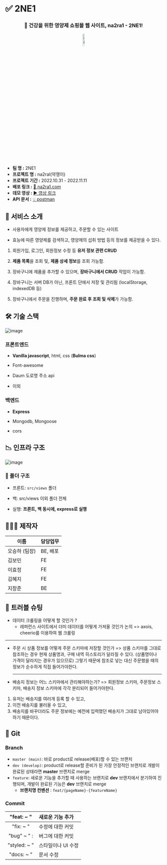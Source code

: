 # ✅ 2NE1

<h3 align="center">💊 건강을 위한 영양제 쇼핑몰 웹 사이트, na2ra1 - 2NE1!</h3>

<div  align="center">
  <img width="10%" alt="image" src="https://user-images.githubusercontent.com/65716445/210801893-634f7713-4d0d-443e-8dad-91b8e3bc7065.png">
</div>
</br>


- **팀 명 :** 2NE1
- **프로젝트 명 :** na2ral(약쟁이)
- **프로젝트 기간 :** 2022.10.31 - 2022.11.11
- **배포 링크 :** [🤝 na2ra1.com](http://43.206.118.245/)
- **데모 영상 :** [▶️ 영상 링크](https://youtu.be/vt3N1dLKh4U)
- **API 문서 :** [💡 postman](https://documenter.getpostman.com/view/16132058/2s8YRnmXTf)

## 📝 서비스 소개


- 사용자에게 영양제 정보를 제공하고, 주문할 수 있는 사이트

- 효능에 따른 영양제를 검색하고, 영양제의 섭취 방법 등의 정보를 제공받을 수 있다.


1. 회원가입, 로그인, 회원정보 수정 등 **유저 정보 관련 CRUD**

2. **제품 목록**을 조회 및, **제품 상세 정보**를 조회 가능함.

3. 장바구니에 제품을 추가할 수 있으며, **장바구니에서 CRUD** 작업이 가능함.

4. 장바구니는 서버 DB가 아닌, 프론트 단에서 저장 및 관리됨 (localStorage, indexedDB 등)

5. 장바구니에서 주문을 진행하며, **주문 완료 후 조회 및 삭제**가 가능함.


  
  
## 🛠 기술 스택

  
![image](https://i.ibb.co/N34mXzy/image.png)

  


### 프론트엔드

  

- **Vanilla javascript**, html, css (**Bulma css**)

- Font-awesome

- Daum 도로명 주소 api

- 이외

  

### 백엔드

  

- **Express** 

- Mongodb, Mongoose

- cors


  
## 📉 인프라 구조

  

![image](https://i.ibb.co/9tGxmx0/image.png)
  

### 📂 폴더 구조

  

- 프론트: `src/views` 폴더

- 백: src/views 이외 폴더 전체

- 실행: **프론트, 백 동시에, express로 실행**


  

## 👨‍👩‍👧‍ 제작자

  

| 이름 | 담당업무  |
|--|--|
| 오승하 (팀장) | BE, 배포   |
| 김보민  | FE |
| 이효정  | FE |
| 김혜지  | FE |
| 지창준  | BE |

  
## **🔎 트러블 슈팅**

- 데이터 크롤링을 어떻게 할 것인가 ? 
	-  레퍼런스 사이트에서 더미 데이터를 어떻게 가져올 것인가 논의 
	=> axois, cheerio를 이용하여 웹 크롤링
___
- 주문 시 상품 정보를 어떻게 주문 스키마에 저장할 것인가 
   => 상품 스키마를 그대로 참조하는 경우 현재 상품명과, 구매 내역 히스토리가 달라질 수 있다. (상품명이나 가격이 달라지는 경우가 있으므로)
   그렇기 때문에 참조로 넣는 대신 주문했을 때의 정보가 순수하게 직접 들어가야한다. 
   ____
- 배송지 정보는 어느 스키마에서 관리해야하는가?
=> 회원정보 스키마, 주문정보 스키마, 배송지 정보 스키마에 각각 분리되어 들어가야한다. 
1. 유저는 배송지를 여러개 등록 할 수 있고, 
 2. 이전 배송지를 불러올 수 있고,
 3.  배송지를 바꾸더라도 주문 정보에는 예전에 입력했던 배송지가 그대로 남아있어야 하기 때문이다. 


## **🌱 Git**

### Branch

- `master (main)`: 바로 product로 release(배포)할 수 있는 브랜치
- `dev (develop)`: product로 release할 준비가 된 가장 안정적인 브랜치로 개발이 완료된 상태라면 **master** 브랜치로 merge
- `feature`: 새로운 기능을 추가할 때 사용하는 브랜치로 **dev** 브랜치에서 분기하여 진행되며, 개발이 완료된 기능은 **dev** 브랜치로 merge
  - **브랜치명 컨벤션** : `feat/{pageName}-{featureName}`

### Commit

|  "feat: ~ "  | 새로운 기능 추가   |
| :----------: | :----------------- |
|  "fix: ~ "   | 수정에 대한 커밋   |
| "bug" ~ " :  | 버그에 대한 커밋   |
| "styled: ~ " | 스타일이나 UI 수정 |
|  "docs: ~ "  | 문서 수정          |
